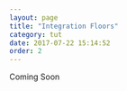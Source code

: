 ```yaml
---
layout: page
title: "Integration Floors"
category: tut
date: 2017-07-22 15:14:52
order: 2
---
```


Coming Soon
